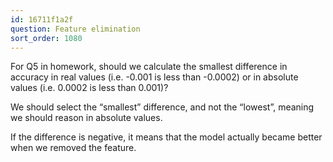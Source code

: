 ```yaml
---
id: 16711f1a2f
question: Feature elimination
sort_order: 1080
---
```


For Q5 in homework, should we calculate the smallest difference in accuracy in real values (i.e. -0.001 is less than -0.0002) or in absolute values (i.e. 0.0002 is less than 0.001)?

We should select the “smallest” difference, and not the “lowest”, meaning we should reason in absolute values.

If the difference is negative, it means that the model actually became better when we removed the feature.

